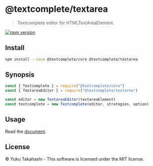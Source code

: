 # @textcomplete/textarea

> Textcomplete editor for HTMLTextAreaElement.

[![npm version](https://badge.fury.io/js/@textcomplete%2Ftextarea.svg)](http://badge.fury.io/js/@textcomplete%2Ftextarea)

## Install

```bash
npm install --save @textcomplete/core @textcomplete/textarea
```

## Synopsis

```js
const { Textcomplete } = require("@textcomplete/core")
const { TextareaEditor } = require("@textcomplete/textarea")

const editor = new TextareaEditor(textareaElement)
const textcomplete = new Textcomplete(editor, strategies, option)
```

## Usage

Read the [document](https://yuku.takahashi.coffee/textcomplete/).

## License

&copy; Yuku Takahashi - This software is licensed under the MIT license.
